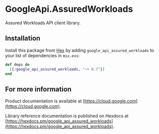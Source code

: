 # GoogleApi.AssuredWorkloads

Assured Workloads API client library.



## Installation

Install this package from [Hex](https://hex.pm) by adding
`google_api_assured_workloads` to your list of dependencies in `mix.exs`:

```elixir
def deps do
  [{:google_api_assured_workloads, "~> 0.7"}]
end
```

## For more information

Product documentation is available at [https://cloud.google.com](https://cloud.google.com).

Library reference documentation is published on Hexdocs at
[https://hexdocs.pm/google_api_assured_workloads](https://hexdocs.pm/google_api_assured_workloads).
